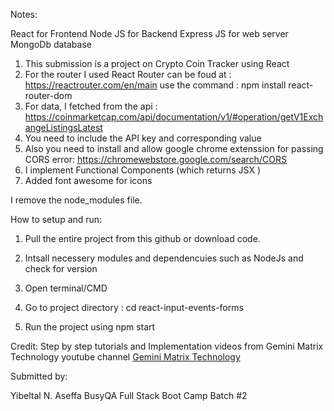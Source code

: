Notes:

React for Frontend
Node JS for Backend
Express JS for web server
MongoDb database

1.  This submission is a project on Crypto Coin Tracker using React
2. For the router I used React Router can be foud at : 
            https://reactrouter.com/en/main
            use the command : npm install react-router-dom
3.  For data, I fetched from the api : https://coinmarketcap.com/api/documentation/v1/#operation/getV1ExchangeListingsLatest 
4.  You need to include the API key and corresponding value
5. Also you need to install and allow google chrome extenssion for passing CORS error:
        https://chromewebstore.google.com/search/CORS
6.  I implement Functional Components (which returns JSX )
7.  Added font awesome for icons

I remove the node_modules file. 


How to setup and run:
1. Pull the entire project from this github or download code. 
    
2. Intsall necessery modules and dependencuies such as NodeJs and check for version
3. Open terminal/CMD
4. Go to project directory :
    cd react-input-events-forms
5. Run the project using
    npm start


Credit: 
Step by step tutorials and Implementation videos from Gemini Matrix Technology youtube channel
  [Gemini Matrix Technology](https://www.youtube.com/@geminimatrixtech)
  

Submitted  by:
 
Yibeltal N. Aseffa 
BusyQA Full Stack Boot Camp Batch #2 

